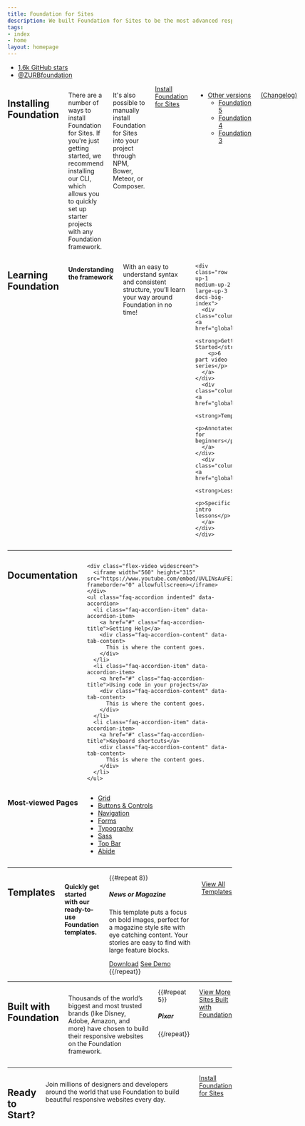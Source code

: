```yaml
---
title: Foundation for Sites
description: We built Foundation for Sites to be the most advanced responsive front-end framework in the world.
tags:
- index
- home
layout: homepage
---
```


<ul class="header-social-links">
  <li>
    <a id="stars" class="apps stars" href="https://github.com/zurb/foundation-apps/stargazers">1.6k GitHub stars</a>
  </li>
  <li>
    <a class="twitter" href="http://twitter.com/zurbfoundation">@ZURBfoundation</a>
  </li>
</ul>

<div class="row">
  <div class="medium-6 columns">
    <h2 id="installing-foundation">Installing Foundation</h2>
    <p>There are a number of ways to install Foundation for Sites. If you're just getting started, we recommend installing our CLI, which allows you to quickly set up starter projects with any Foundation framework.</p>
    <p>It's also possible to manually install Foundation for Sites into your project through NPM, Bower, Meteor, or Composer.</p>
    <a href="installation.html" class="button-docs">Install Foundation for Sites</a>
    <ul class="dropdown menu docs-dropdown align-top" data-dropdown-menu>
      <li>
        <a href="#">Other versions</a>
        <ul class="menu">
          <li><a href="http://foundation.zurb.com/sites/docs/v/5.5.3"><i class="di-open"></i>Foundation 5</a></li>
          <li><a href="http://foundation.zurb.com/sites/docs/v/4.3.2"><i class="di-open"></i>Foundation 4</a></li>
          <li><a href="http://foundation.zurb.com/sites/docs/v/3.2.5/"><i class="di-open"></i>Foundation 3</a></li>
        </ul>
      </li>
    </ul>
    <p class="docs-nav-version">
      <span data-docs-version></span>
      <a href="https://github.com/zurb/foundation-sites/releases/" target="_blank">(Changelog)</a>
    </p>
    <br>
  </div>
  <div class="medium-6 columns">
    <h2 id="learning-foundation">Learning Foundation</h2>
    <h4>Understanding the framework</h4>
    <p>With an easy to understand syntax and consistent structure, you’ll learn your way around Foundation in no time!</p>

    <div class="row up-1 medium-up-2 large-up-3 docs-big-index">
      <div class="column"><a href="global.html">
        <strong>Getting Started</strong>
        <p>6 part video series</p>
      </a></div>
      <div class="column"><a href="global.html">
        <strong>Templates</strong>
        <p>Annotated for beginners</p>
      </a></div>
      <div class="column"><a href="global.html">
        <strong>Lessons</strong>
        <p>Specific intro lessons</p>
      </a></div>
    </div>


  </div>
</div>

---

<div class="row">
  <div class="medium-6 columns">
    <h2 id="documentation">Documentation</h2>

    <div class="flex-video widescreen">
      <iframe width="560" height="315" src="https://www.youtube.com/embed/UVLINsAuFEI" frameborder="0" allowfullscreen></iframe>
    </div>
    <ul class="faq-accordion indented" data-accordion>
      <li class="faq-accordion-item" data-accordion-item>
        <a href="#" class="faq-accordion-title">Getting Help</a>
        <div class="faq-accordion-content" data-tab-content>
          This is where the content goes.
        </div>
      </li>
      <li class="faq-accordion-item" data-accordion-item>
        <a href="#" class="faq-accordion-title">Using code in your projects</a>
        <div class="faq-accordion-content" data-tab-content>
          This is where the content goes.
        </div>
      </li>
      <li class="faq-accordion-item" data-accordion-item>
        <a href="#" class="faq-accordion-title">Keyboard shortcuts</a>
        <div class="faq-accordion-content" data-tab-content>
          This is where the content goes.
        </div>
      </li>
    </ul>
  </div>
  <div class="medium-6 columns">
    <h3 id="most-viewed-pages">Most-viewed Pages</h3>
    <!-- @TODO: Add real links -->
    <ul class="icon-buttons-docs row small-up-2 medium-up-2 large-up-4" data-equalizer data-equalize-on="medium">
      <li class="column">
        <a href="#" data-equalizer-watch>
          <i class="fi-plus"></i> Grid
        </a>
      </li>
      <li class="column">
        <a href="#" data-equalizer-watch>
          <i class="fi-plus"></i> Buttons &amp; Controls
        </a>
      </li>
      <li class="column">
        <a href="#" data-equalizer-watch>
          <i class="fi-plus"></i> Navigation
        </a>
      </li>
      <li class="column">
        <a href="#" data-equalizer-watch>
          <i class="fi-plus"></i> Forms
        </a>
      </li>
      <li class="column">
        <a href="#" data-equalizer-watch>
          <i class="fi-plus"></i> Typography
        </a>
      </li>
      <li class="column">
        <a href="#" data-equalizer-watch>
          <i class="fi-plus"></i>Sass
        </a>
      </li>
      <li class="column">
        <a href="#" data-equalizer-watch>
          <i class="fi-plus"></i>Top Bar
        </a>
      </li>
      <li class="column">
        <a href="#" data-equalizer-watch>
          <i class="fi-plus"></i>Abide
        </a>
      </li>
    </ul>
  </div>
</div>


---


<div class="row columns">
  <h2>Templates</h2>
  <h4>Quickly get started with our ready-to-use Foundation templates.</h4>

  <!-- @TODO: Add real content -->
  <div class="row small-up-2 medium-up-3 large-up-4">
    {{#repeat 8}}
    <div class="column docs-grid-content-block">
      <img src="http://placehold.it/400x400" alt="" />
      <h5>News or Magazine</h5>
      <p>This template puts a focus on bold images, perfect for a magazine style site with eye catching content. Your stories are easy to find with large feature blocks.</p>
      <a href="#" class="button-docs">Download</a>
      <a href="#" class="secondary button-docs">See Demo</a>
    </div>
    {{/repeat}}
  </div>

  <a href="#">View All Templates</a>

</div>


---

<div class="row columns">
  <h2>Built with Foundation</h2>
  <p>Thousands of the world’s biggest and most trusted brands (like Disney, Adobe, Amazon, and more) have chosen to build their responsive websites on the Foundation framework.</p>

  <!-- @TODO: Add real content -->
  <div class="row small-up-2 medium-up-3 large-up-5">
    {{#repeat 5}}
    <div class="column">
      <h5>Pixar</h5>
      <img src="http://placehold.it/400x400" alt="" />
    </div>
    {{/repeat}}
  </div>
  <a href="#">View More Sites Built with Foundation</a>
</div>

---

<div class="row columns">
  <h2>Ready to Start?</h2>
  <p>Join millions of designers and developers around the world that use Foundation to build beautiful responsive websites every day.</p>
  <a href="installation.html" class="large button-docs">Install Foundation for Sites</a>
</div>
